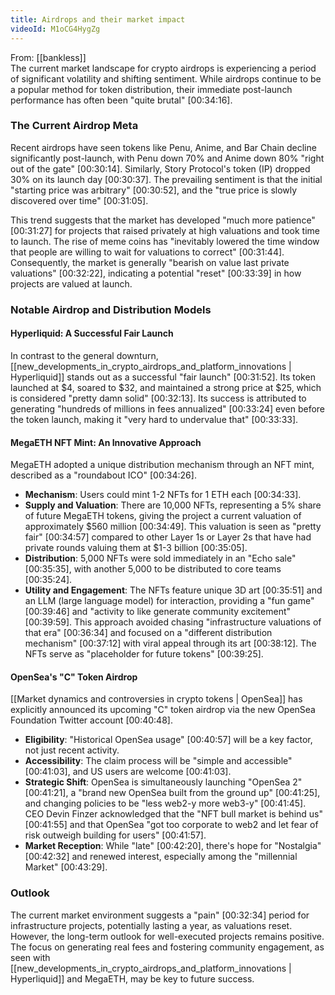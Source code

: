 ```yaml
---
title: Airdrops and their market impact
videoId: M1oCG4HygZg
---
```


From: [[bankless]] <br/> 
The current market landscape for crypto airdrops is experiencing a period of significant volatility and shifting sentiment. While airdrops continue to be a popular method for token distribution, their immediate post-launch performance has often been "quite brutal" <a class="yt-timestamp" data-t="00:34:16">[00:34:16]</a>.

### The Current Airdrop Meta

Recent airdrops have seen tokens like Penu, Anime, and Bar Chain decline significantly post-launch, with Penu down 70% and Anime down 80% "right out of the gate" <a class="yt-timestamp" data-t="00:30:14">[00:30:14]</a>. Similarly, Story Protocol's token (IP) dropped 30% on its launch day <a class="yt-timestamp" data-t="00:30:37">[00:30:37]</a>. The prevailing sentiment is that the initial "starting price was arbitrary" <a class="yt-timestamp" data-t="00:30:52">[00:30:52]</a>, and the "true price is slowly discovered over time" <a class="yt-timestamp" data-t="00:31:05">[00:31:05]</a>.

This trend suggests that the market has developed "much more patience" <a class="yt-timestamp" data-t="00:31:27">[00:31:27]</a> for projects that raised privately at high valuations and took time to launch. The rise of meme coins has "inevitably lowered the time window that people are willing to wait for valuations to correct" <a class="yt-timestamp" data-t="00:31:44">[00:31:44]</a>. Consequently, the market is generally "bearish on value last private valuations" <a class="yt-timestamp" data-t="00:32:22">[00:32:22]</a>, indicating a potential "reset" <a class="yt-timestamp" data-t="00:33:39">[00:33:39]</a> in how projects are valued at launch.

### Notable Airdrop and Distribution Models

#### Hyperliquid: A Successful Fair Launch
In contrast to the general downturn, [[new_developments_in_crypto_airdrops_and_platform_innovations | Hyperliquid]] stands out as a successful "fair launch" <a class="yt-timestamp" data-t="00:31:52">[00:31:52]</a>. Its token launched at $4, soared to $32, and maintained a strong price at $25, which is considered "pretty damn solid" <a class="yt-timestamp" data-t="00:32:13">[00:32:13]</a>. Its success is attributed to generating "hundreds of millions in fees annualized" <a class="yt-timestamp" data-t="00:33:24">[00:33:24]</a> even before the token launch, making it "very hard to undervalue that" <a class="yt-timestamp" data-t="00:33:33">[00:33:33]</a>.

#### MegaETH NFT Mint: An Innovative Approach
MegaETH adopted a unique distribution mechanism through an NFT mint, described as a "roundabout ICO" <a class="yt-timestamp" data-t="00:34:26">[00:34:26]</a>.
*   **Mechanism**: Users could mint 1-2 NFTs for 1 ETH each <a class="yt-timestamp" data-t="00:34:33">[00:34:33]</a>.
*   **Supply and Valuation**: There are 10,000 NFTs, representing a 5% share of future MegaETH tokens, giving the project a current valuation of approximately $560 million <a class="yt-timestamp" data-t="00:34:49">[00:34:49]</a>. This valuation is seen as "pretty fair" <a class="yt-timestamp" data-t="00:34:57">[00:34:57]</a> compared to other Layer 1s or Layer 2s that have had private rounds valuing them at $1-3 billion <a class="yt-timestamp" data-t="00:35:05">[00:35:05]</a>.
*   **Distribution**: 5,000 NFTs were sold immediately in an "Echo sale" <a class="yt-timestamp" data-t="00:35:35">[00:35:35]</a>, with another 5,000 to be distributed to core teams <a class="yt-timestamp" data-t="00:35:24">[00:35:24]</a>.
*   **Utility and Engagement**: The NFTs feature unique 3D art <a class="yt-timestamp" data-t="00:35:51">[00:35:51]</a> and an LLM (large language model) for interaction, providing a "fun game" <a class="yt-timestamp" data-t="00:39:46">[00:39:46]</a> and "activity to like generate community excitement" <a class="yt-timestamp" data-t="00:39:59">[00:39:59]</a>. This approach avoided chasing "infrastructure valuations of that era" <a class="yt-timestamp" data-t="00:36:34">[00:36:34]</a> and focused on a "different distribution mechanism" <a class="yt-timestamp" data-t="00:37:12">[00:37:12]</a> with viral appeal through its art <a class="yt-timestamp" data-t="00:38:12">[00:38:12]</a>. The NFTs serve as "placeholder for future tokens" <a class="yt-timestamp" data-t="00:39:25">[00:39:25]</a>.

#### OpenSea's "C" Token Airdrop
[[Market dynamics and controversies in crypto tokens | OpenSea]] has explicitly announced its upcoming "C" token airdrop via the new OpenSea Foundation Twitter account <a class="yt-timestamp" data-t="00:40:48">[00:40:48]</a>.
*   **Eligibility**: "Historical OpenSea usage" <a class="yt-timestamp" data-t="00:40:57">[00:40:57]</a> will be a key factor, not just recent activity.
*   **Accessibility**: The claim process will be "simple and accessible" <a class="yt-timestamp" data-t="00:41:03">[00:41:03]</a>, and US users are welcome <a class="yt-timestamp" data-t="00:41:03">[00:41:03]</a>.
*   **Strategic Shift**: OpenSea is simultaneously launching "OpenSea 2" <a class="yt-timestamp" data-t="00:41:21">[00:41:21]</a>, a "brand new OpenSea built from the ground up" <a class="yt-timestamp" data-t="00:41:25">[00:41:25]</a>, and changing policies to be "less web2-y more web3-y" <a class="yt-timestamp" data-t="00:41:45">[00:41:45]</a>. CEO Devin Finzer acknowledged that the "NFT bull market is behind us" <a class="yt-timestamp" data-t="00:41:55">[00:41:55]</a> and that OpenSea "got too corporate to web2 and let fear of risk outweigh building for users" <a class="yt-timestamp" data-t="00:41:57">[00:41:57]</a>.
*   **Market Reception**: While "late" <a class="yt-timestamp" data-t="00:42:20">[00:42:20]</a>, there's hope for "Nostalgia" <a class="yt-timestamp" data-t="00:42:32">[00:42:32]</a> and renewed interest, especially among the "millennial Market" <a class="yt-timestamp" data-t="00:43:29">[00:43:29]</a>.

### Outlook

The current market environment suggests a "pain" <a class="yt-timestamp" data-t="00:32:34">[00:32:34]</a> period for infrastructure projects, potentially lasting a year, as valuations reset. However, the long-term outlook for well-executed projects remains positive. The focus on generating real fees and fostering community engagement, as seen with [[new_developments_in_crypto_airdrops_and_platform_innovations | Hyperliquid]] and MegaETH, may be key to future success.